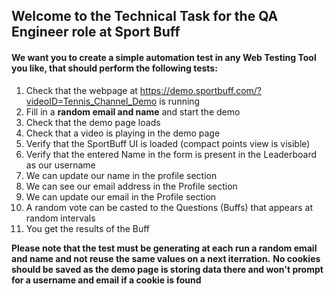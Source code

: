 ## Welcome to the Technical Task for the QA Engineer role at Sport Buff



#### We want you to create a simple automation test in any Web Testing Tool you like, that should perform the following tests: 


1. Check that the webpage at https://demo.sportbuff.com/?videoID=Tennis_Channel_Demo is running
2. Fill in a **random email and name** and start the demo 
3. Check that the demo page loads
4. Check that a video is playing in the demo page
5. Verify that the SportBuff UI is loaded (compact points view is visible)
6. Verify that the entered Name in the form is present in the Leaderboard as our username
7. We can update our name in the profile section
8. We can see our email address in the Profile section
9. We can update our email in the Profile section
10. A random vote can be casted to the Questions (Buffs) that appears at random intervals
11. You get the results of the Buff


**Please note that the test must be generating at each run a random email and name and not reuse the same values on a next iterration.**
**No cookies should be saved as the demo page is storing data there and won't prompt for a username and email if a cookie is found**
